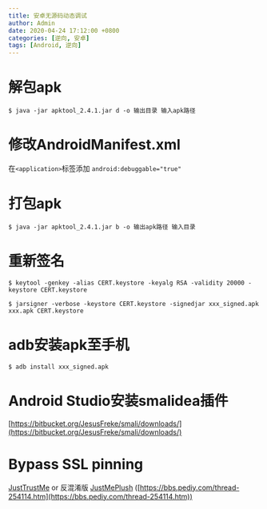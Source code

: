 ```yaml
---
title: 安卓无源码动态调试
author: Admin
date: 2020-04-24 17:12:00 +0800
categories: [逆向, 安卓]
tags: [Android, 逆向]
---
```


# 解包apk

```console
$ java -jar apktool_2.4.1.jar d -o 输出目录 输入apk路径
```

# 修改AndroidManifest.xml

在```<application>```标签添加 ```android:debuggable="true"```


# 打包apk

```console
$ java -jar apktool_2.4.1.jar b -o 输出apk路径 输入目录
```

# 重新签名

```console
$ keytool -genkey -alias CERT.keystore -keyalg RSA -validity 20000 -keystore CERT.keystore

$ jarsigner -verbose -keystore CERT.keystore -signedjar xxx_signed.apk xxx.apk CERT.keystore
```

# adb安装apk至手机

```console
$ adb install xxx_signed.apk
```

# Android Studio安装smalidea插件

[https://bitbucket.org/JesusFreke/smali/downloads/](https://bitbucket.org/JesusFreke/smali/downloads/)

# Bypass SSL pinning

[JustTrustMe](https://github.com/Fuzion24/JustTrustMe) or 反混淆版 [JustMePlush](https://rce.today/uploads/JustMePlush--8.25.0.10.apk) ([https://bbs.pediy.com/thread-254114.htm](https://bbs.pediy.com/thread-254114.htm))